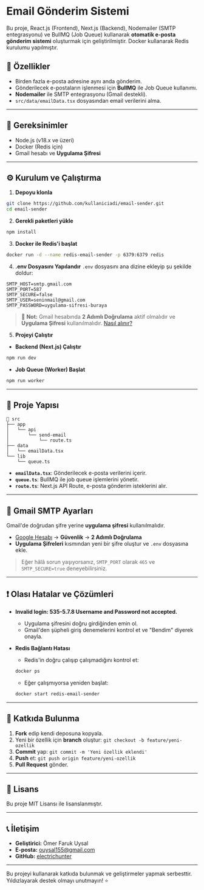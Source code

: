 # Email Gönderim Sistemi

Bu proje, React.js (Frontend), Next.js (Backend), Nodemailer (SMTP entegrasyonu) ve BullMQ (Job Queue) kullanarak **otomatik e-posta gönderim sistemi** oluşturmak için geliştirilmiştir. Docker kullanarak Redis kurulumu yapılmıştır. 

## 🚀 Özellikler
- Birden fazla e-posta adresine aynı anda gönderim.
- Gönderilecek e-postaların işlenmesi için **BullMQ** ile Job Queue kullanımı.
- **Nodemailer** ile SMTP entegrasyonu (Gmail destekli).
- `src/data/emailData.tsx` dosyasından email verilerini alma.

---

## 🔧 Gereksinimler
- Node.js (v18.x ve üzeri)
- Docker (Redis için)
- Gmail hesabı ve **Uygulama Şifresi**

---

## ⚙️ Kurulum ve Çalıştırma
1. **Depoyu klonla**
```bash
git clone https://github.com/kullaniciadi/email-sender.git
cd email-sender
```

2. **Gerekli paketleri yükle**
```bash
npm install
```

3. **Docker ile Redis'i başlat**
```bash
docker run -d --name redis-email-sender -p 6379:6379 redis
```

4. **.env Dosyasını Yapılandır**
`.env` dosyasını ana dizine ekleyip şu şekilde doldur:
```env
SMTP_HOST=smtp.gmail.com
SMTP_PORT=587
SMTP_SECURE=false
SMTP_USER=seninmail@gmail.com
SMTP_PASSWORD=uygulama-sifresi-buraya
```

> 📌 **Not:** Gmail hesabında **2 Adımlı Doğrulama** aktif olmalıdır ve **Uygulama Şifresi** kullanılmalıdır. [Nasıl alınır?](https://support.google.com/mail/answer/185833)

5. **Projeyi Çalıştır**
- **Backend (Next.js) Çalıştır**
```bash
npm run dev
```
- **Job Queue (Worker) Başlat**
```bash
npm run worker
```

---

## 📂 Proje Yapısı
```
📁 src
├── app
│   └── api
│       └── send-email
│           └── route.ts
├── data
│   └── emailData.tsx
└── lib
    └── queue.ts
```

- **`emailData.tsx`**: Gönderilecek e-posta verilerini içerir.
- **`queue.ts`**: BullMQ ile job queue işlemlerini yönetir.
- **`route.ts`**: Next.js API Route, e-posta gönderim isteklerini alır.

---

## 📧 Gmail SMTP Ayarları
Gmail'de doğrudan şifre yerine **uygulama şifresi** kullanılmalıdır.
- [Google Hesabı](https://myaccount.google.com) → **Güvenlik** → **2 Adımlı Doğrulama**
- **Uygulama Şifreleri** kısmından yeni bir şifre oluştur ve `.env` dosyasına ekle.

> Eğer hâlâ sorun yaşıyorsanız, `SMTP_PORT` olarak `465` ve `SMTP_SECURE=true` deneyebilirsiniz.

---

## ❗️ Olası Hatalar ve Çözümleri
- **Invalid login: 535-5.7.8 Username and Password not accepted.**
    - Uygulama şifresini doğru girdiğinden emin ol.
    - Gmail'den şüpheli giriş denemelerini kontrol et ve "Bendim" diyerek onayla.

- **Redis Bağlantı Hatası**
    - Redis'in doğru çalışıp çalışmadığını kontrol et:
    ```bash
    docker ps
    ```
    - Eğer çalışmıyorsa yeniden başlat:
    ```bash
    docker start redis-email-sender
    ```

---

## 🤝 Katkıda Bulunma
1. **Fork** edip kendi deposuna kopyala.
2. Yeni bir özellik için **branch** oluştur: `git checkout -b feature/yeni-ozellik`
3. **Commit** yap: `git commit -m 'Yeni özellik eklendi'`
4. **Push** et: `git push origin feature/yeni-ozellik`
5. **Pull Request** gönder.

---

## 📄 Lisans
Bu proje MIT Lisansı ile lisanslanmıştır.

---

## 📞 İletişim
- **Geliştirici:** Ömer Faruk Uysal
- **E-posta:** ouysal155@gmail.com
- **GitHub:** [electrichunter](https://github.com/electrichunter)

---

Bu projeyi kullanarak katkıda bulunmak ve geliştirmeler yapmak serbesttir. Yıldızlayarak destek olmayı unutmayın! ⭐
